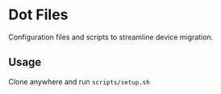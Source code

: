 # Dot Files

Configuration files and scripts to streamline device migration.

## Usage
Clone anywhere and run `scripts/setup.sh`
